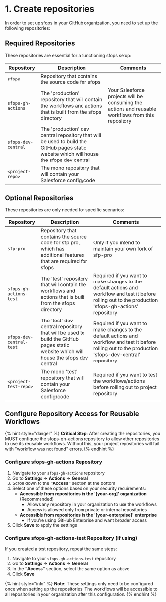 # 1. Create repositories

In order to set up sfops in your GitHub organization, you need to set up the following repositories:

## Required Repositories

These repositories are essential for a functioning sfops setup:

| Repository          | Description                                                                                                                               | Comments                                                                                    |
|---------------------|-------------------------------------------------------------------------------------------------------------------------------------------|--------------------------------------------------------------------------------------------|
| `sfops`             | Repository that contains the source code for sfops                                                                                        |                                                                                            |
| `sfops-gh-actions`  | The 'production' repository that will contain the workflows and actions that is built from the sfops directory                            | Your Salesforce projects will be consuming the actions and reusable workflows from this repository |
| `sfops-dev-central` | The 'production' dev central repository that will be used to build the GitHub pages static website which will house the sfops dev central |                                                                                            |
| `<project-repo>`    | The mono repository that will contain your Salesforce config/code                                                                         |                                                                                            |

## Optional Repositories

These repositories are only needed for specific scenarios:

| Repository               | Description                                                                                                                         | Comments                                                                                                                              |
|--------------------------|-------------------------------------------------------------------------------------------------------------------------------------|---------------------------------------------------------------------------------------------------------------------------------------|
| `sfp-pro`                | Repository that contains the source code for sfp pro, which has additional features that are required for sfops                     | Only if you intend to maintain your own fork of sfp-pro                                                                              |
| `sfops-gh-actions-test`  | The 'test' repository that will contain the workflows and actions that is built from the sfops directory                            | Required if you want to make changes to the default actions and workflow and test it before rolling out to the production 'sfops-gh-actions' repository |
| `sfops-dev-central-test` | The 'test' dev central repository that will be used to build the GitHub pages static website which will house the sfops dev central | Required if you want to make changes to the default actions and workflow and test it before rolling out to the production 'sfops-dev-central' repository |
| `<project-test-repo>`    | The mono 'test' repository that will contain your Salesforce config/code                                                            | Required if you want to test the workflows/actions before rolling out to project repository                                           |

## Configure Repository Access for Reusable Workflows

{% hint style="danger" %}
**Critical Step**: After creating the repositories, you MUST configure the sfops-gh-actions repository to allow other repositories to use its reusable workflows. Without this, your project repositories will fail with "workflow was not found" errors.
{% endhint %}

### Configure sfops-gh-actions Repository

1. Navigate to your `sfops-gh-actions` repository
2. Go to **Settings** → **Actions** → **General**
3. Scroll down to the **"Access"** section at the bottom
4. Select one of these options based on your security requirements:
   - **Accessible from repositories in the '[your-org]' organization** (Recommended)
     - Allows any repository in your organization to use the workflows
     - Access is allowed only from private or internal repositories
   - **Accessible from repositories in the '[your-enterprise]' enterprise**
     - If you're using GitHub Enterprise and want broader access
5. Click **Save** to apply the settings

### Configure sfops-gh-actions-test Repository (if using)

If you created a test repository, repeat the same steps:

1. Navigate to your `sfops-gh-actions-test` repository
2. Go to **Settings** → **Actions** → **General**
3. In the **"Access"** section, select the same option as above
4. Click **Save**

{% hint style="info" %}
**Note**: These settings only need to be configured once when setting up the repositories. The workflows will be accessible to all repositories in your organization after this configuration.
{% endhint %}
